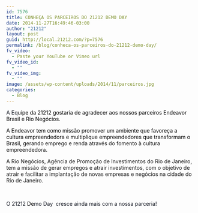 ```yaml
---
id: 7576
title: CONHEÇA OS PARCEIROS DO 21212 DEMO DAY
date: 2014-11-27T16:49:46-03:00
author: "21212"
layout: post
guid: http://local.21212.com/?p=7576
permalink: /blog/conheca-os-parceiros-do-21212-demo-day/
fv_video:
  - Paste your YouTube or Vimeo url
fv_video_id:
  - ""
fv_video_img:
  - ""
image: /assets/wp-content/uploads/2014/11/parceiros.jpg
categories:
  - Blog
---
```

<span style="color: #141823;">A Eq<span style="color: #000000;">uipe da 21212 gostaria de agradecer aos nossos parceiros Endeavor Brasil e Rio Negócios.</span></span>

<span style="color: #000000;">A Endeavor tem como missão promover um ambiente que favoreça a cultura empreendedora e multiplique empreendedores que transformam o Brasil, g</span>erando emprego e renda através do fomento à cultura empreendedora.

A Rio Negócios, Agência de Promoção de Investimentos do Rio de Janeiro, tem a missão de gerar empregos e atrair investimentos, com o objetivo de atrair e facilitar a implantação de novas empresas e negócios na cidade do Rio de Janeiro.

&nbsp;

<span style="color: #141823;">O 21212<span style="color: #000000;"> De</span>mo Day  cresce ainda mais com a nossa parceria!</span>